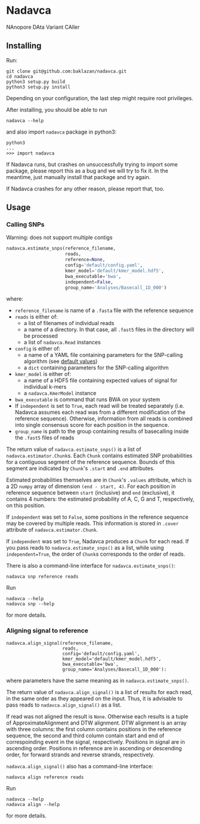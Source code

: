 # Nadavca
NAnopore DAta Variant CAller

## Installing

Run:

```
git clone git@github.com:baklazan/nadavca.git
cd nadavca
python3 setup.py build
python3 setup.py install
```

Depending on your configuration, the last step might require root privileges.

After installing, you should be able to run
```
nadavca --help
```

and also import `nadavca` package in python3:
```
python3
...
>>> import nadavca
```

If Nadavca runs, but crashes on unsuccessfully trying to import some package,
please report this as a bug and we will try to fix it. In the meantime, just
manually install that package and try again.

If Nadavca crashes for any other reason, please report that, too.

## Usage

### Calling SNPs

Warning: does not support multiple contigs

```python
nadavca.estimate_snps(reference_filename,
                      reads,
                      reference=None,
                      config='default/config.yaml',
                      kmer_model='default/kmer_model.hdf5',
                      bwa_executable='bwa',
                      independent=False,
                      group_name='Analyses/Basecall_1D_000')
```

where:

*  `reference_filename` is name of a `.fasta` file with the reference sequence
*  `reads` is either of:
   -  a list of filenames of individual reads
   -  a name of a directory. In that case, all `.fast5` files in the directory will
      be processed
   -  a list of `nadavca.Read` instances
*  `config` is either of:
   - a name of a YAML file containing parameters for the SNP-calling algorithm 
     (see [default values](default/config.yaml))
   - a `dict` containing parameters for the SNP-calling algorithm
*  `kmer_model` is either of:
   - a name of a HDF5 file containing expected values of signal for individual 
     k-mers
   - a `nadavca.KmerModel` instance
*  `bwa_executable` is command that runs BWA on your system
*  If `independent` is set to `True`, each read will be treated separately 
   (i.e. Nadavca assumes each read was from a different modification of 
   the reference sequence). Otherwise, information from all reads is combined
   into single consensus score for each position in the sequence.
*  `group_name` is path to the group containing results of basecalling inside
   the `.fast5` files of reads

The return value of `nadavca.estimate_snps()` is a list of 
`nadavca.estimator.Chunk`s. Each `Chunk` contains estimated SNP probabilities
for a contiguous segment of the reference sequence. Bounds of this segment are
indicated by `Chunk`'s `.start` and `.end` attributes.

Estimated probabilities themselves are in `Chunk`'s `.values` attribute,
which is a 2D `numpy` array of dimension `(end - start, 4)`. For each position
in reference sequence between `start` (inclusive) and `end` (exclusive),
it contains 4 numbers: the estimated probability of A, C, G and T, respectively,
on this position.
   
If `independent` was set to `False`, some positions in the reference sequence may
be covered by multiple reads. This information is stored in `.cover` attribute
of `nadavca.estimator.Chunk`.

If `independent` was set to `True`, Nadavca produces a `Chunk` for each read.
If you pass reads to `nadavca.estimate_snps()` as a list, while using `independent=True`,
the order of `Chunk`s corresponds to the order of reads.

There is also a command-line interface for `nadavca.estimate_snps()`:

```
nadavca snp reference reads
```

Run

```
nadavca --help
nadavca snp --help
```

for more details.

### Aligning signal to reference

```
nadavca.align_signal(reference_filename,
                     reads,
                     config='default/config.yaml',
                     kmer_model='default/kmer_model.hdf5',
                     bwa_executable='bwa',
                     group_name='Analyses/Basecall_1D_000'):
```

where parameters have the same meaning as in `nadavca.estimate_snps()`.

The return value of `nadavca.align_signal()` is a list of results for each read,
in the same order as they appeared on the input. Thus, it is advisable to pass reads to `nadavca.align_signal()` as a list. 

If read was not aligned the result is `None`.
Otherwise each results is a tuple of ApproximateAlignment and DTW alignment. 
DTW alignment is an array with three columns: 
the first column contains positions in the reference sequence,
the second and third column contain start and end of correspoinding event in the signal, respectively.
Positions in signal are in ascending order.
Positions in reference are in ascending or descending
order, for forward strands and reverse strands, respectively.

`nadavca.align_signal()` also has a command-line interface:

```
nadavca align reference reads
```

Run

```
nadavca --help
nadavca align --help
```

for more details.
